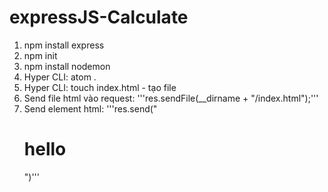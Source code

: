 # expressJS-Calculate

1. npm install express
3. npm init
4. npm install nodemon
5. Hyper CLI: atom .
6. Hyper CLI: touch index.html - tạo file
7. Send file html vào request: '''res.sendFile(__dirname + "/index.html");'''
8. Send element html: '''res.send("<h1>hello</h1>")'''
